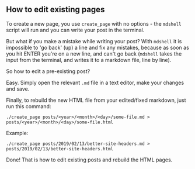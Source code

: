 
## How to edit existing pages

To create a new page, you use `create_page` with no options - the `mdshell` script will run and you can write your post in the terminal.

But what if you make a mistake while writing your post? With `mdshell` it is impossible to 'go back' (up) a line and fix any mistakes, because as soon as you hit ENTER you're on a new line, and can't go back (`mdshell` takes the input from the terminal, and writes it to a markdown file, line by line).

So how to edit a pre-existing post?

Easy. Simply open the relevant `.md` file in a text editor, make your changes and save.

Finally, to rebuild the new HTML file from your edited/fixed markdown, just run this command:

```
./create_page posts/<year>/<month>/<day>/some-file.md > posts/<year>/<month>/<day>/some-file.html
```

Example:

```
./create_page posts/2019/02/13/better-site-headers.md > posts/2019/02/13/better-site-headers.html
```

Done! That is how to edit existing posts and rebuild the HTML pages.
